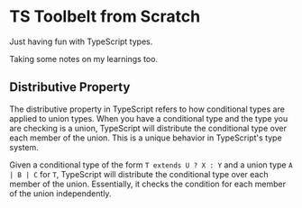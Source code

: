# TS Toolbelt from Scratch

Just having fun with TypeScript types.

Taking some notes on my learnings too.

## Distributive Property

The distributive property in TypeScript refers to how conditional types are applied to union types. When you have a conditional type and the type you are checking is a union, TypeScript will distribute the conditional type over each member of the union. This is a unique behavior in TypeScript's type system.

Given a conditional type of the form `T extends U ? X : Y` and a union type `A | B | C` for `T`, TypeScript will distribute the conditional type over each member of the union. Essentially, it checks the condition for each member of the union independently.
